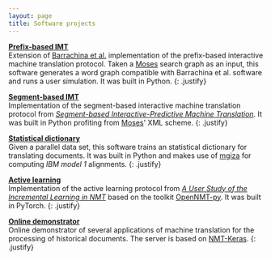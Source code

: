 ```yaml
---
layout: page
title: Software projects
---
```


**[Prefix-based IMT](https://github.com/midobal/pb-imt)** <br />
Extension of [Barrachina et al.](https://aclanthology.org/J09-1002.pdf) implementation of the prefix-based interactive machine translation protocol. Taken a [Moses](https://github.com/moses-smt/mosesdecoder) search graph as an input, this software generates a word graph compatible with Barrachina et al. software and runs a user simulation. It was built in Python.
{: .justify}

**[Segment-based IMT](https://github.com/midobal/sb-imt)** <br />
Implementation of the segment-based interactive machine translation protocol from *[Segment-based Interactive-Predictive Machine Translation](https://riunet.upv.es/bitstream/handle/10251/103640/Author%20Version.pdf?sequence=3&isAllowed=y)*. It was built in Python profiting from [Moses](https://github.com/moses-smt/mosesdecoder)' XML scheme.
{: .justify}

**[Statistical dictionary](https://github.com/midobal/sd)** <br />
Given a parallel data set, this software trains an statistical dictionary for translating documents. It was built in Python and makes use of [mgiza](https://github.com/moses-smt/mgiza) for computing *IBM model 1* alignments.
{: .justify}

**[Active learning](https://github.com/midobal/OpenNMT-py/tree/OnlineLearning)** <br />
Implementation of the active learning protocol from *[A User Study of the Incremental Learning in NMT](https://www.aclweb.org/anthology/2020.eamt-1.34.pdf)* based on the toolkit [OpenNMT-py](https://github.com/OpenNMT/OpenNMT-py). It was built in PyTorch.
{: .justify}

**[Online demonstrator](https://github.com/midobal/mthd)** <br />
Online demonstrator of several applications of machine translation for the processing of historical documents. The server is based on [NMT-Keras](https://github.com/lvapeab/nmt-keras).
{: .justify}
